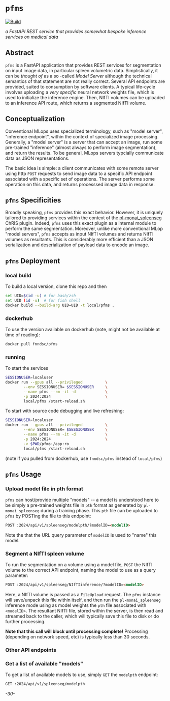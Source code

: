 # `pfms`

[![Build](https://github.com/FNNDSC/pfmdb/actions/workflows/build.yml/badge.svg)](https://github.com/FNNDSC/pfmdb/actions/workflows/build.yml)

*a FastAPI REST service that provides somewhat bespoke inference services on medical data*

## Abstract

`pfms` is a FastAPI application that provides REST services for segmentation on input image data, in particular spleen volumetric data. Simplistically, it can be _thought of_ as a so -called _Model Server_ although the technical semantics of that statement are not really correct. Several API endpoints are provided, suited to consumption by software clients. A typical life-cycle involves uploading a _very specific_ neural network weights file, which is used to initialize the inference engine. Then, NIfTI volumes can be uploaded to an inference API route, which returns a segmented NIfTI volume.

## Conceptualization

Conventional MLops uses specialized terminology, such as "model server", "inference endpoint", within the context of specialized image processing. Generally, a "model server" is a server that can accept an image, run some pre-trained "inference" (almost always to perform image segmentation), and return the results. To be general, MLops servers typcially communicate data as JSON representations.

The basic idea is simple: a client communicates with some remote server using http `POST` requests to send image data to a specific API endpoint associated with a specific set of operations. The server performs some operation on this data, and returns processsed image data in response.

## `pfms` Specificities

Broadly speaking, `pfms` provides this exact behavior. However, it is uniquely tailored to providing services within the context of the [pl-monai_spleenseg](https://github.com/FNNDSC/pl-monai_spleenseg) ChRIS plugin. Indeed, `pfms` uses this exact plugin as a internal module to perform the same segmentation. Moreover, unlike more conventional MLop "model servers", `pfms` accepts as input NIfTI volumes and returns NIfTI volumes as resultants. This is considerably more efficient than a JSON serialization and deserialization of payload data to encode an image.


## `pfms` Deployment

### local build

To build a local version, clone this repo and then

```bash
set UID=$(id -u) # for bash/zsh
set UID (id -u)  # for fish shell
docker build --build-arg UID=UID -t local/pfms .
```

### dockerhub

To use the version available on dockerhub (note, might not be available at time of reading):

```bash
docker pull fnndsc/pfms
```

### running

To start the services

```bash
SESSIONUSER=localuser
docker run --gpus all --privileged          \
        --env SESSIONUSER= $SESSIONUSER     \
        --name pfms --rm -it -d             \
        -p 2024:2024                        \
        local/pfms /start-reload.sh
```

To start with source code debugging and live refreshing:

```bash
SESSIONUSER=localuser
docker run --gpus all --privileged          \
        --env SESSIONUSER= $SESSIONUSER     \
        --name pfms --rm -it -d             \
        -p 2024:2024                        \
        -v $PWD/pfms:/app:ro
        local/pfms /start-reload.sh
```

(note if you pulled from dockerhub, use `fnndsc/pfms` instead of `local/pfms`)

## `pfms` Usage

### Upload model file in pth format

`pfms` can host/provide multiple "models" -- a model is understood here to be simply a pre-trained weights file in `pth` format as generated by `pl-monai_spleenseg` during a training phase. This `pth` file can be uploaded to `pfms` by POSTing the file to this endpoint:

```html
POST :2024/api/v1/spleenseg/modelpth/?modelID=<modelID>
```

Note the that the URL query parameter of `modelID` is used to "name" this model.

### Segment a NIfTI spleen volume

To run the segmentation on a volume using a model file, `POST` the NIfTI volume to the correct API endpoint, naming the model to use as a query parameter:

```html
POST :2024/api/v1/spleenseg/NIfTIinference/?modelID=<modelID>
```

Here, a NIfTI volume is passed as a `FileUpload` request. The `pfms` instance will save/unpack this file within itself, and then run the `pl-monai_spleenseg` inference mode using as model weights the `pth` file associated with `<modelID>`. The resultant NIfTI file, stored within the server, is then read and streamed back to the caller, which will typically save this file to disk or do further processing.

**Note that this call will block until processing complete!** Processing (depending on network speed, etc) is typically less than 30 seconds.

### Other API endpoints

### Get a list of available "models"

To get a list of available models to use, simply `GET` the `modelpth` endpoint:

```html
GET :2024/api/v1/spleenseg/modelpth
```

_-30-_
